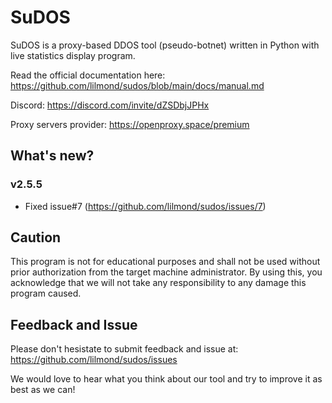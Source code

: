 # SuDOS

SuDOS is a proxy-based DDOS tool (pseudo-botnet) written in Python with live statistics display program.

Read the official documentation here: https://github.com/lilmond/sudos/blob/main/docs/manual.md

Discord: https://discord.com/invite/dZSDbjJPHx

Proxy servers provider: https://openproxy.space/premium

## What's new?
### v2.5.5
- Fixed issue#7 (https://github.com/lilmond/sudos/issues/7)

## Caution
This program is not for educational purposes and shall not be used without prior authorization from the target machine administrator. By using this, you acknowledge that we will not take any responsibility to any damage this program caused.

## Feedback and Issue
Please don't hesistate to submit feedback and issue at: https://github.com/lilmond/sudos/issues

We would love to hear what you think about our tool and try to improve it as best as we can!
